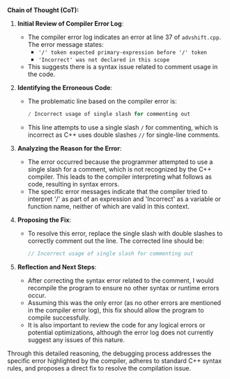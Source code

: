 **Chain of Thought (CoT):**

1. **Initial Review of Compiler Error Log**:
   - The compiler error log indicates an error at line 37 of `advshift.cpp`. The error message states:
     - `'/' token expected primary-expression before '/' token`
     - `'Incorrect' was not declared in this scope`
   - This suggests there is a syntax issue related to comment usage in the code.

2. **Identifying the Erroneous Code**:
   - The problematic line based on the compiler error is:
     ```cpp
     / Incorrect usage of single slash for commenting out
     ```
   - This line attempts to use a single slash `/` for commenting, which is incorrect as C++ uses double slashes `//` for single-line comments.

3. **Analyzing the Reason for the Error**:
   - The error occurred because the programmer attempted to use a single slash for a comment, which is not recognized by the C++ compiler. This leads to the compiler interpreting what follows as code, resulting in syntax errors.
   - The specific error messages indicate that the compiler tried to interpret '/' as part of an expression and 'Incorrect' as a variable or function name, neither of which are valid in this context.

4. **Proposing the Fix**:
   - To resolve this error, replace the single slash with double slashes to correctly comment out the line. The corrected line should be:
     ```cpp
     // Incorrect usage of single slash for commenting out
     ```

5. **Reflection and Next Steps**:
   - After correcting the syntax error related to the comment, I would recompile the program to ensure no other syntax or runtime errors occur.
   - Assuming this was the only error (as no other errors are mentioned in the compiler error log), this fix should allow the program to compile successfully.
   - It is also important to review the code for any logical errors or potential optimizations, although the error log does not currently suggest any issues of this nature.

Through this detailed reasoning, the debugging process addresses the specific error highlighted by the compiler, adheres to standard C++ syntax rules, and proposes a direct fix to resolve the compilation issue.